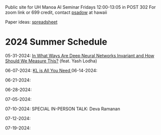 Public site for UH Manoa AI Seminar
Fridays 12:00-13:05 in POST 302
For zoom link or 699 credit, contact [psadow]([url](https://peterjsadowski.github.io/)) at hawaii

Paper ideas: [spreadsheet]([url](https://docs.google.com/spreadsheets/d/1ah-JpoPwa59x--LdwsAmpWh5Tv3OvqMhBrs60mSTjKo/edit#gid=711771170))

# 2024 Summer Schedule

05-31-2024: [In What Ways Are Deep Neural Networks Invariant and How Should We Measure This?]([url](https://arxiv.org/abs/2210.03773)) (feat. Yash Lodha)

06-07-2024: [KL is All You Need
]([url](https://blog.alexalemi.com/kl-is-all-you-need.html))
06-14-2024:

06-21-2024:

06-28-2024:

07-05-2024:

07-10-2024: SPECIAL IN-PERSON TALK: Deva Ramanan

07-12-2024:

07-19-2024:
